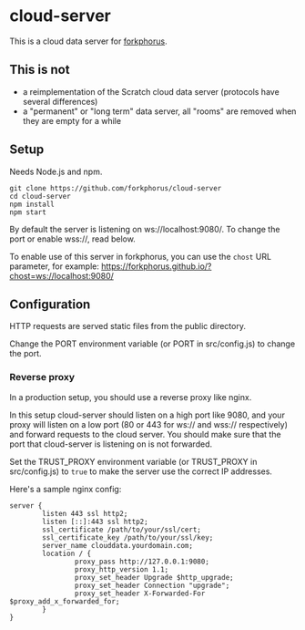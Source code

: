 # cloud-server

This is a cloud data server for [forkphorus](https://forkphorus.github.io/).

## This is not

 - a reimplementation of the Scratch cloud data server (protocols have several differences)
 - a "permanent" or "long term" data server, all "rooms" are removed when they are empty for a while

## Setup

Needs Node.js and npm.

```
git clone https://github.com/forkphorus/cloud-server
cd cloud-server
npm install
npm start
```

By default the server is listening on ws://localhost:9080/. To change the port or enable wss://, read below.

To enable use of this server in forkphorus, you can use the `chost` URL parameter, for example: https://forkphorus.github.io/?chost=ws://localhost:9080/

## Configuration

HTTP requests are served static files from the public directory.

Change the PORT environment variable (or PORT in src/config.js) to change the port.

### Reverse proxy

In a production setup, you should use a reverse proxy like nginx.

In this setup cloud-server should listen on a high port like 9080, and your proxy will listen on a low port (80 or 443 for ws:// and wss:// respectively) and forward requests to the cloud server. You should make sure that the port that cloud-server is listening on is not forwarded.

Set the TRUST_PROXY environment variable (or TRUST_PROXY in src/config.js) to `true` to make the server use the correct IP addresses.

Here's a sample nginx config:

```
server {
        listen 443 ssl http2;
        listen [::]:443 ssl http2;
        ssl_certificate /path/to/your/ssl/cert;
        ssl_certificate_key /path/to/your/ssl/key;
        server_name clouddata.yourdomain.com;
        location / {
                proxy_pass http://127.0.0.1:9080;
                proxy_http_version 1.1;
                proxy_set_header Upgrade $http_upgrade;
                proxy_set_header Connection "upgrade";
                proxy_set_header X-Forwarded-For $proxy_add_x_forwarded_for;
        }
}
```
